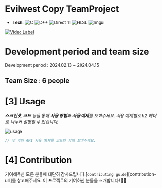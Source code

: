 # Evilwest Copy TeamProject

- **Tech**:
    ![C](https://img.shields.io/badge/C%20-%232370ED.svg?&logo=c&logoColor=white)
    ![C++](https://img.shields.io/badge/C++%20-%2300599C.svg?&logo=c%2B%2B&logoColor=white)
    ![Direct 11](https://img.shields.io/badge/Direct%2011%20-%236DA252.svg?&logo=Direct11&logoColor=white)
    ![HLSL](https://img.shields.io/badge/HLSL%20-%236DA252.svg?&logo=HLSL&logoColor=white)
    ![Imgui](https://img.shields.io/badge/Imgui%20-%23F94877.svg?&logo=Imgui&logoColor=white)

<!--프로젝트 대문 -->
[![Video Label](https://ifh.cc/g/mTRklo.jpg)](https://youtu.be/E9E7zZkeh3M?t=652)

# Development period and team size
   
 Development period : 2024.02.13 ~ 2024.04.15
   
 ## Team Size : 6 people

# [3] Usage
***스크린샷, 코드** 등을 통해 **사용 방법**과 **사용 예제**를 보여주세요. 사용 예제별로 h2 헤더로 나누어 설명할 수 있습니다.*

![usage](img/usage.png)

```java
// 몇 개의 API 사용 예제를 코드와 함께 보여주세요.
```


# [4] Contribution
기여해주신 모든 분들께 대단히 감사드립니다.[`contributing guide`][contribution-url]를 참고해주세요.
이 프로젝트의 기여하신 분들을 소개합니다! 🙆‍♀️


